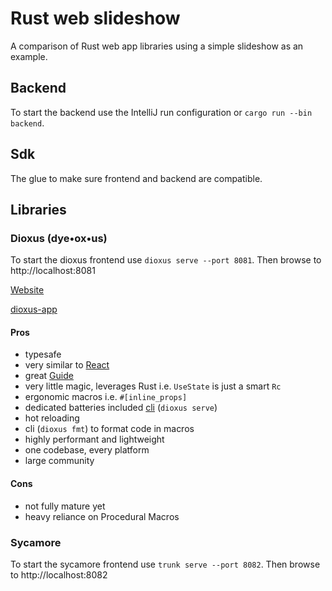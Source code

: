 # Rust web slideshow

A comparison of Rust web app libraries using a simple slideshow as an example.


## Backend

To start the backend use the IntelliJ run configuration or `cargo run --bin backend`.

## Sdk

The glue to make sure frontend and backend are compatible.


## Libraries


### Dioxus (dye•ox•us)

To start the dioxus frontend use `dioxus serve --port 8081`. Then browse to http://localhost:8081

[Website](https://dioxuslabs.com/)

[dioxus-app](https://github.com/patrick-dedication/rust-web-slideshow/tree/main/dioxus-app)

#### Pros

- typesafe
- very similar to [React](https://reactjs.org/)
- great [Guide](https://dioxuslabs.com/docs/0.3/guide/en/index.html)
- very little magic, leverages Rust i.e. `UseState` is just a smart `Rc`
- ergonomic macros i.e. `#[inline_props]`
- dedicated batteries included [cli](https://github.com/DioxusLabs/cli) (`dioxus serve`)
- hot reloading
- cli (`dioxus fmt`) to format code in macros 
- highly performant and lightweight 
- one codebase, every platform
- large community


#### Cons

- not fully mature yet
- heavy reliance on Procedural Macros

### Sycamore

To start the sycamore frontend use `trunk serve --port 8082`. Then browse to http://localhost:8082
